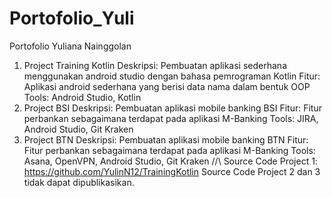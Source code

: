 # Portofolio_Yuli
Portofolio Yuliana Nainggolan
1. Project Training Kotlin
Deskripsi: Pembuatan aplikasi sederhana menggunakan android studio dengan bahasa pemrograman Kotlin
Fitur: Aplikasi android sederhana yang berisi data nama dalam bentuk OOP
Tools: Android Studio, Kotlin
2. Project BSI
Deskripsi: Pembuatan aplikasi mobile banking BSI
Fitur: Fitur perbankan sebagaimana terdapat pada aplikasi M-Banking
Tools: JIRA, Android Studio, Git Kraken
3. Project BTN
Deskripsi: Pembuatan aplikasi mobile banking BTN
Fitur: Fitur perbankan sebagaimana terdapat pada aplikasi M-Banking
Tools: Asana, OpenVPN, Android Studio, Git Kraken
//\\
Source Code Project 1: https://github.com/YulinN12/TrainingKotlin
Source Code Project 2 dan 3 tidak dapat dipublikasikan.
